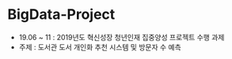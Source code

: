 # BigData-Project
 - 19.06 ~ 11 : 2019년도 혁신성장 청년인재 집중양성 프로젝트 수행 과제
 - 주제 : 도서관 도서 개인화 추천 시스템 및 방문자 수 예측
